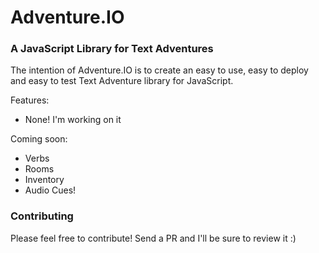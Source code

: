 # Adventure.IO
### A JavaScript Library for Text Adventures

The intention of Adventure.IO is to create an easy to use, easy to deploy and easy to test Text Adventure library for JavaScript.

Features: 
* None! I'm working on it

Coming soon:
* Verbs
* Rooms
* Inventory
* Audio Cues!


### Contributing
Please feel free to contribute! Send a PR and I'll be sure to review it :) 
